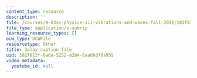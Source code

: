 ```yaml
---
content_type: resource
description: ''
file: /courses/8-03sc-physics-iii-vibrations-and-waves-fall-2016/102f813f6a6a5252a2846aa66d78a955_kKIQ1h9UuA.vtt
file_type: application/x-subrip
learning_resource_types: []
ocw_type: OCWFile
resourcetype: Other
title: 3play caption file
uid: 102f813f-6a6a-5252-a284-6aa66d78a955
video_metadata:
  youtube_id: null
---
```

